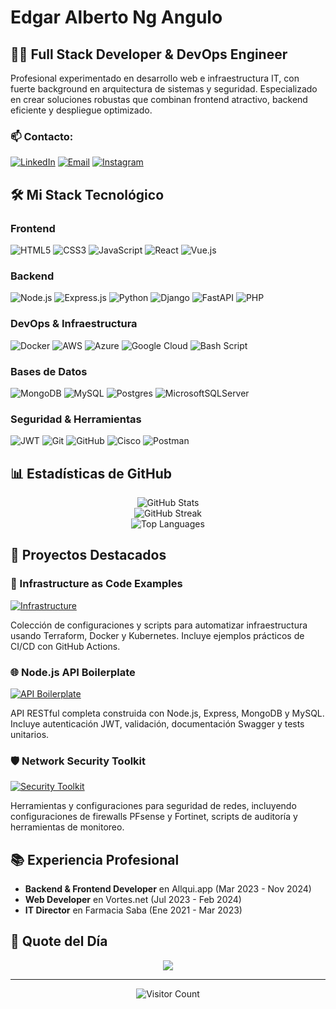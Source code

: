 # Edgar Alberto Ng Angulo
## 👨‍💻 Full Stack Developer & DevOps Engineer

Profesional experimentado en desarrollo web e infraestructura IT, con fuerte background en arquitectura de sistemas y seguridad. Especializado en crear soluciones robustas que combinan frontend atractivo, backend eficiente y despliegue optimizado.

### 📫 Contacto:
[![LinkedIn](https://img.shields.io/badge/LinkedIn-%230077B5.svg?logo=linkedin&logoColor=white)](https://www.linkedin.com/in/edgar-ng-shark03) 
[![Email](https://img.shields.io/badge/Email-its__shark03%40protonmail.com-blue?style=flat&logo=mail.ru)](mailto:its_shark03@protonmail.com)
[![Instagram](https://img.shields.io/badge/Instagram-%23E4405F.svg?logo=Instagram&logoColor=white)](https://instagram.com/its_shark03)

## 🛠️ Mi Stack Tecnológico

### Frontend
![HTML5](https://img.shields.io/badge/html5-%23E34F26.svg?style=for-the-badge&logo=html5&logoColor=white)
![CSS3](https://img.shields.io/badge/css3-%231572B6.svg?style=for-the-badge&logo=css3&logoColor=white)
![JavaScript](https://img.shields.io/badge/javascript-%23323330.svg?style=for-the-badge&logo=javascript&logoColor=%23F7DF1E)
![React](https://img.shields.io/badge/react-%2320232a.svg?style=for-the-badge&logo=react&logoColor=%2361DAFB)
![Vue.js](https://img.shields.io/badge/vue.js-%2335495e.svg?style=for-the-badge&logo=vuedotjs&logoColor=%234FC08D)

### Backend
![Node.js](https://img.shields.io/badge/node.js-6DA55F?style=for-the-badge&logo=node.js&logoColor=white)
![Express.js](https://img.shields.io/badge/express.js-%23404d59.svg?style=for-the-badge&logo=express&logoColor=%2361DAFB)
![Python](https://img.shields.io/badge/python-3670A0?style=for-the-badge&logo=python&logoColor=ffdd54)
![Django](https://img.shields.io/badge/django-%23092E20.svg?style=for-the-badge&logo=django&logoColor=white)
![FastAPI](https://img.shields.io/badge/FastAPI-005571?style=for-the-badge&logo=fastapi)
![PHP](https://img.shields.io/badge/php-%23777BB4.svg?style=for-the-badge&logo=php&logoColor=white)

### DevOps & Infraestructura
![Docker](https://img.shields.io/badge/docker-%230db7ed.svg?style=for-the-badge&logo=docker&logoColor=white)
![AWS](https://img.shields.io/badge/AWS-%23FF9900.svg?style=for-the-badge&logo=amazon-aws&logoColor=white)
![Azure](https://img.shields.io/badge/azure-%230072C6.svg?style=for-the-badge&logo=microsoftazure&logoColor=white)
![Google Cloud](https://img.shields.io/badge/GoogleCloud-%234285F4.svg?style=for-the-badge&logo=google-cloud&logoColor=white)
![Bash Script](https://img.shields.io/badge/bash_script-%23121011.svg?style=for-the-badge&logo=gnu-bash&logoColor=white)

### Bases de Datos
![MongoDB](https://img.shields.io/badge/MongoDB-%234ea94b.svg?style=for-the-badge&logo=mongodb&logoColor=white)
![MySQL](https://img.shields.io/badge/mysql-4479A1.svg?style=for-the-badge&logo=mysql&logoColor=white)
![Postgres](https://img.shields.io/badge/postgres-%23316192.svg?style=for-the-badge&logo=postgresql&logoColor=white)
![MicrosoftSQLServer](https://img.shields.io/badge/Microsoft%20SQL%20Server-CC2927?style=for-the-badge&logo=microsoft%20sql%20server&logoColor=white)

### Seguridad & Herramientas
![JWT](https://img.shields.io/badge/JWT-black?style=for-the-badge&logo=JSON%20web%20tokens)
![Git](https://img.shields.io/badge/git-%23F05033.svg?style=for-the-badge&logo=git&logoColor=white)
![GitHub](https://img.shields.io/badge/github-%23121011.svg?style=for-the-badge&logo=github&logoColor=white)
![Cisco](https://img.shields.io/badge/cisco-%23049fd9.svg?style=for-the-badge&logo=cisco&logoColor=black)
![Postman](https://img.shields.io/badge/Postman-FF6C37?style=for-the-badge&logo=postman&logoColor=white)

## 📊 Estadísticas de GitHub

<div align="center">
  <img src="https://github-readme-stats.vercel.app/api?username=sharkstar03&theme=radical&hide_border=false&include_all_commits=false&count_private=true" alt="GitHub Stats" />
  <br/>
  <img src="https://github-readme-streak-stats.herokuapp.com/?user=sharkstar03&theme=radical&hide_border=false" alt="GitHub Streak" />
  <br/>
  <img src="https://github-readme-stats.vercel.app/api/top-langs/?username=sharkstar03&theme=radical&hide_border=false&include_all_commits=false&count_private=true&layout=compact" alt="Top Languages" />
</div>

## 💼 Proyectos Destacados

### 🔧 Infrastructure as Code Examples
[![Infrastructure](https://img.shields.io/badge/Ver_Proyecto-20232A?style=for-the-badge&logo=github&logoColor=61DAFB)](https://github.com/username/infrastructure-as-code-examples)

Colección de configuraciones y scripts para automatizar infraestructura usando Terraform, Docker y Kubernetes. Incluye ejemplos prácticos de CI/CD con GitHub Actions.

### 🌐 Node.js API Boilerplate
[![API Boilerplate](https://img.shields.io/badge/Ver_Proyecto-20232A?style=for-the-badge&logo=github&logoColor=61DAFB)](https://github.com/username/nodejs-api-boilerplate)

API RESTful completa construida con Node.js, Express, MongoDB y MySQL. Incluye autenticación JWT, validación, documentación Swagger y tests unitarios.

### 🛡️ Network Security Toolkit
[![Security Toolkit](https://img.shields.io/badge/Ver_Proyecto-20232A?style=for-the-badge&logo=github&logoColor=61DAFB)](https://github.com/username/network-security-toolkit)

Herramientas y configuraciones para seguridad de redes, incluyendo configuraciones de firewalls PFsense y Fortinet, scripts de auditoría y herramientas de monitoreo.

## 📚 Experiencia Profesional

- **Backend & Frontend Developer** en Allqui.app (Mar 2023 - Nov 2024)
- **Web Developer** en Vortes.net (Jul 2023 - Feb 2024)
- **IT Director** en Farmacia Saba (Ene 2021 - Mar 2023)

## 📝 Quote del Día
<div align="center">
  <img src="https://quotes-github-readme.vercel.app/api?type=horizontal&theme=dark" />
</div>

---
<div align="center">
  <img src="https://visitcount.itsvg.in/api?id=sharkstar03&icon=1&color=12" alt="Visitor Count" />
</div>
